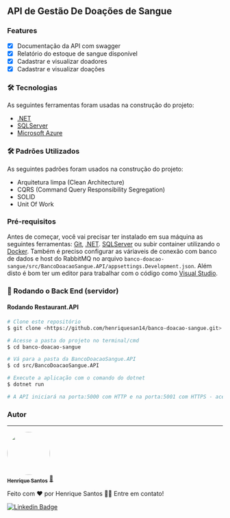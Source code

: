 ## API de Gestão De Doações de Sangue

### Features

- [x] Documentação da API com swagger
- [x] Relatório do estoque de sangue disponível
- [x] Cadastrar e visualizar doadores
- [x] Cadastrar e visualizar doações

### 🛠 Tecnologias

As seguintes ferramentas foram usadas na construção do projeto:
- [.NET](https://dotnet.microsoft.com/en-us/)
- [SQLServer](https://www.microsoft.com/pt-br/sql-server/sql-server-2019)
- [Microsoft Azure](https://azure.microsoft.com/pt-br/)

### 🛠 Padrões Utilizados

As seguintes padrões foram usados na construção do projeto:
- Arquitetura limpa (Clean Architecture)
- CQRS (Command Query Responsibility Segregation)
- SOLID
- Unit Of Work

### Pré-requisitos

Antes de começar, você vai precisar ter instalado em sua máquina as seguintes ferramentas:
[Git](https://git-scm.com), [.NET](https://dotnet.microsoft.com/en-us/).
[SQLServer](https://www.microsoft.com/pt-br/sql-server/sql-server-2019) ou subir container utilizando o [Docker](https://www.docker.com/).
Também é preciso configurar as váriaveis de conexão com banco de dados e host do RabbitMQ no arquivo `banco-doacao-sangue/src/BancoDoacaoSangue.API/appsettings.Development.json`.
Além disto é bom ter um editor para trabalhar com o código como [Visual Studio](https://visualstudio.microsoft.com/pt-br/downloads/).


### 🎲 Rodando o Back End (servidor)

#### Rodando Restaurant.API

```bash
# Clone este repositório
$ git clone <https://github.com/henriquesan14/banco-doacao-sangue.git>

# Acesse a pasta do projeto no terminal/cmd
$ cd banco-doacao-sangue

# Vá para a pasta da BancoDoacaoSangue.API
$ cd src/BancoDoacaoSangue.API

# Execute a aplicação com o comando do dotnet
$ dotnet run

# A API iniciará na porta:5000 com HTTP e na porta:5001 com HTTPS - acesse <http://localhost:5001>
```

### Autor
---

<a href="https://www.linkedin.com/in/henrique-san/">
 <img style="border-radius: 50%;" src="https://avatars.githubusercontent.com/u/33522361?v=4" width="100px;" alt=""/>
 <br />
 <sub><b>Henrique Santos</b></sub></a> <a href="https://www.linkedin.com/in/henrique-san/">🚀</a>


Feito com ❤️ por Henrique Santos 👋🏽 Entre em contato!

[![Linkedin Badge](https://img.shields.io/badge/-Henrique-blue?style=flat-square&logo=Linkedin&logoColor=white&link=https://www.linkedin.com/in/henrique-san/)](https://www.linkedin.com/in/henrique-san/) 
